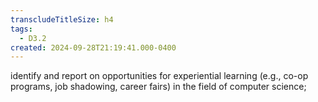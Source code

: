 ```yaml
---
transcludeTitleSize: h4
tags:
  - D3.2
created: 2024-09-28T21:19:41.000-0400
---
```

identify and report on opportunities for experiential learning (e.g., co-op programs, job shadowing, career fairs) in the field of computer science;
